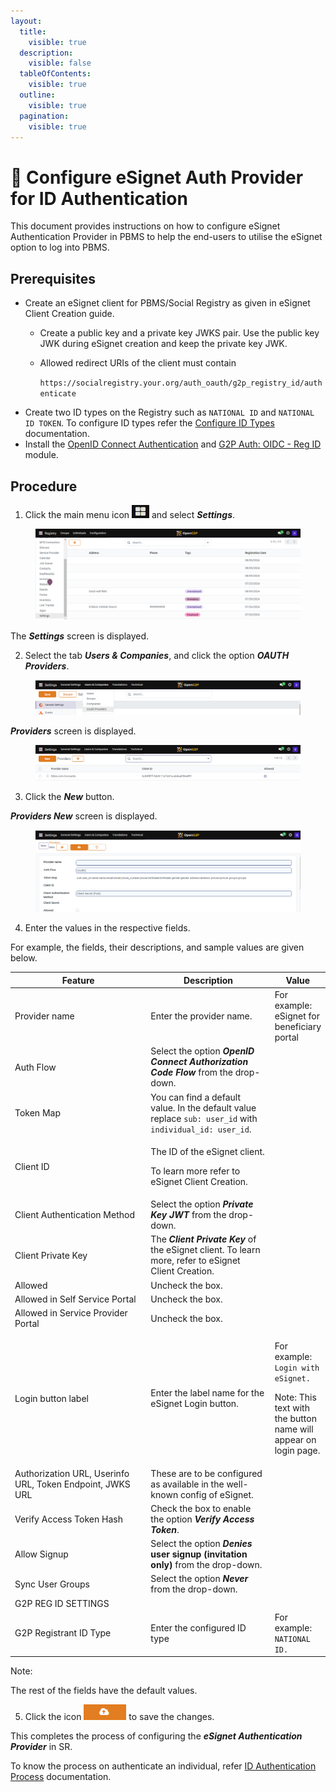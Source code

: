```yaml
---
layout:
  title:
    visible: true
  description:
    visible: false
  tableOfContents:
    visible: true
  outline:
    visible: true
  pagination:
    visible: true
---
```


# 📔 Configure eSignet Auth Provider for ID Authentication

This document provides instructions on how to configure eSignet Authentication Provider in PBMS to help the end-users to utilise the eSignet option to log into PBMS.

## Prerequisites

* Create an eSignet client for PBMS/Social Registry as given in eSignet Client Creation guide.
  * Create a public key and a private key JWKS pair. Use the public key JWK during eSignet creation and keep the private key JWK.
  *   Allowed redirect URIs of the client must contain

      `https://socialregistry.your.org/auth_oauth/g2p_registry_id/authenticate`
* Create two ID types on the Registry such as `NATIONAL ID` and `NATIONAL ID TOKEN`. To configure ID types refer the [Configure ID Types](../../../../../pbms/functionality/beneficiary-management/beneficiary-registry-configurations/user-guides/configure-id-types.md) documentation.
* Install the [OpenID Connect Authentication](../../../../../pbms/development/odoo-modules/openid-connect-authentication.md) and [G2P Auth: OIDC - Reg ID](../../../../../pbms/development/odoo-modules/authentication-oidc-reg-id.md) module.

## Procedure

1. Click the main menu icon ![](../../../../../.gitbook/assets/main-menu.png) and select _**Settings**_.

<figure><img src="../../../../../.gitbook/assets/pbms-settings.png" alt=""><figcaption></figcaption></figure>

The _**Settings**_ screen is displayed.

2. Select the tab _**Users & Companies**_, and click the option _**OAUTH Providers**_.

<figure><img src="../../../../../.gitbook/assets/pbms-settings-oauth.png" alt=""><figcaption></figcaption></figure>

_**Providers**_ screen is displayed.

<figure><img src="../../../../../.gitbook/assets/providers-pbms.png" alt=""><figcaption></figcaption></figure>

3. Click the _**New**_ button.

_**Providers New**_ screen is displayed.

<figure><img src="../../../../../.gitbook/assets/providers-new-pbms.png" alt=""><figcaption></figcaption></figure>

4. Enter the values in the respective fields.

For example, the fields, their descriptions, and sample values are given below.

<table><thead><tr><th width="327">Feature</th><th width="281">Description</th><th>Value</th></tr></thead><tbody><tr><td>Provider name</td><td>Enter the provider name.</td><td>For example: eSignet for beneficiary portal</td></tr><tr><td>Auth Flow</td><td>Select the option <em><strong>OpenID Connect Authorization Code Flow</strong></em> from the drop-down.</td><td></td></tr><tr><td>Token Map</td><td>You can find a default value. In the default value replace <code>sub: user_id</code> with <code>individual_id: user_id</code>.</td><td></td></tr><tr><td>Client ID</td><td><p>The ID of the eSignet client.</p><p>To learn more refer to eSignet Client Creation.</p></td><td></td></tr><tr><td>Client Authentication Method</td><td>Select the option <em><strong>Private Key JWT</strong></em> from the drop-down.</td><td></td></tr><tr><td>Client Private Key</td><td>The <em><strong>Client Private Key</strong></em> of the eSignet client. To learn more, refer to eSignet Client Creation.</td><td></td></tr><tr><td>Allowed</td><td>Uncheck the box.  </td><td></td></tr><tr><td>Allowed in Self Service Portal</td><td>Uncheck the box.</td><td></td></tr><tr><td>Allowed in Service Provider Portal</td><td>Uncheck the box.</td><td></td></tr><tr><td>Login button label</td><td>Enter the label name for the eSignet Login button.</td><td><p>For example:  <code>Login with eSignet.</code></p><p>Note: This text with the button name will appear on login page. </p></td></tr><tr><td>Authorization URL, Userinfo URL, Token Endpoint, JWKS URL</td><td>These are to be configured as available in the well-known config of eSignet. </td><td></td></tr><tr><td>Verify Access Token Hash</td><td>Check the box to enable the option <em><strong>Verify Access Token</strong></em>.</td><td></td></tr><tr><td>Allow Signup</td><td>Select the option <em><strong>Denies</strong></em><strong> user signup (invitation only)</strong> from the drop-down. </td><td></td></tr><tr><td>Sync User Groups</td><td>Select the option <em><strong>Never</strong></em> from the drop-down. </td><td></td></tr><tr><td>G2P REG ID SETTINGS</td><td></td><td></td></tr><tr><td>G2P Registrant ID Type </td><td>Enter the configured ID type</td><td>For example: <code>NATIONAL ID.</code></td></tr></tbody></table>

Note:

The rest of the fields have the default values.

5. Click the icon ![](../../../../../.gitbook/assets/save-button.png) to save the changes.

This completes the process of configuring the _**eSignet Authentication Provider**_ in SR.

To know the process on authenticate an individual, refer [ID Authentication Process](id-authentication-process.md) documentation.
